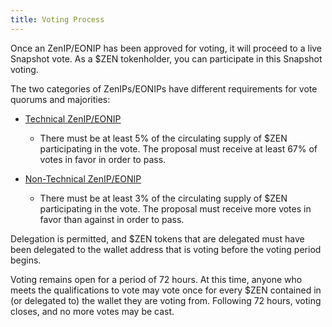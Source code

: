 ```yaml
---
title: Voting Process
---
```


Once an ZenIP/EONIP has been approved for voting, it will proceed to a live Snapshot vote. As a $ZEN tokenholder, you can participate in this Snapshot voting.

The two categories of ZenIPs/EONIPs have different requirements for vote quorums and majorities:

* [Technical ZenIP/EONIP](https://snapshot.org/#/horizenfoundationtechnical.eth/create) 

    * There must be at least 5% of the circulating supply of $ZEN participating in the vote. The proposal must receive at least 67% of votes in favor in order to pass.

* [Non-Technical ZenIP/EONIP](https://snapshot.org/#/horizenfoundationnontechnical.eth/create)

    * There must be at least 3% of the circulating supply of $ZEN participating in the vote. The proposal must receive more votes in favor than against in order to pass.

Delegation is permitted, and $ZEN tokens that are delegated must have been delegated to the wallet address that is voting before the voting period begins.

Voting remains open for a period of 72 hours. At this time, anyone who meets the qualifications to vote may vote once for every $ZEN contained in (or delegated to) the wallet they are voting from. Following 72 hours, voting closes, and no more votes may be cast.
